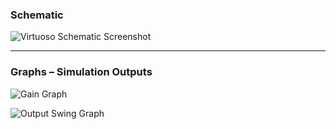 ### Schematic

![Virtuoso Schematic Screenshot](https://github.com/user-attachments/assets/74933c79-3d69-4a46-9479-2f0eea439835)

---

### Graphs – Simulation Outputs

![Gain Graph](https://github.com/user-attachments/assets/50b1039d-fd12-4433-bb3c-259b90402d49)

![Output Swing Graph](https://github.com/user-attachments/assets/fef960ee-0934-44f1-a9ff-d78c0b75f074)
